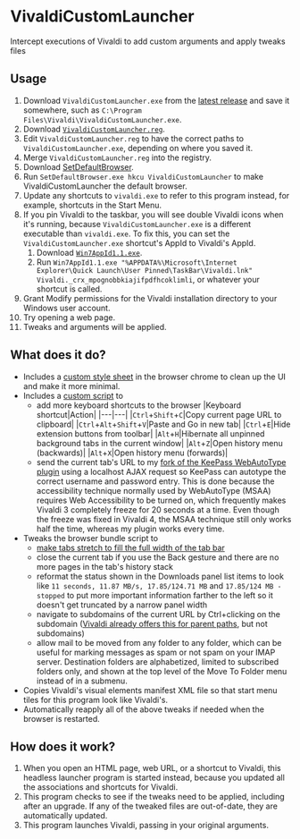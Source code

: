 
# VivaldiCustomLauncher
Intercept executions of Vivaldi to add custom arguments and apply tweaks files

## Usage
1. Download `VivaldiCustomLauncher.exe` from the [latest release](https://github.com/Aldaviva/VivaldiCustomLauncher/releases/latest) and save it somewhere, such as `C:\Program Files\Vivaldi\VivaldiCustomLauncher.exe`.
1. Download [`VivaldiCustomLauncher.reg`](https://raw.githubusercontent.com/Aldaviva/VivaldiCustomLauncher/master/VivaldiCustomLauncher.reg).
1. Edit `VivaldiCustomLauncher.reg` to have the correct paths to `VivaldiCustomLauncher.exe`, depending on where you saved it.
1. Merge `VivaldiCustomLauncher.reg` into the registry.
1. Download [SetDefaultBrowser](https://kolbi.cz/blog/2017/11/10/setdefaultbrowser-set-the-default-browser-per-user-on-windows-10-and-server-2016-build-1607/).
1. Run `SetDefaultBrowser.exe hkcu VivaldiCustomLauncher` to make VivaldiCustomLauncher the default browser.
1. Update any shortcuts to `vivaldi.exe` to refer to this program instead, for example, shortcuts in the Start Menu.
1. If you pin Vivaldi to the taskbar, you will see double Vivaldi icons when it's running, because `VivaldiCustomLauncher.exe` is a different executable than `vivaldi.exe`. To fix this, you can set the `VivaldiCustomLauncher.exe` shortcut's AppId to Vivaldi's AppId.
    1. Download [`Win7AppId1.1.exe`](https://code.google.com/archive/p/win7appid/downloads).
    1. Run `Win7AppId1.1.exe "%APPDATA%\Microsoft\Internet Explorer\Quick Launch\User Pinned\TaskBar\Vivaldi.lnk" Vivaldi._crx_mpognobbkiajifpdfhcoklimli`, or whatever your shortcut is called.
1. Grant Modify permissions for the Vivaldi installation directory to your Windows user account.
1. Try opening a web page.
1. Tweaks and arguments will be applied.

## What does it do?
- Includes a [custom style sheet](https://github.com/Aldaviva/VivaldiCustomResources/raw/master/style/custom.css) in the browser chrome to clean up the UI and make it more minimal.
- Includes a [custom script](https://github.com/Aldaviva/VivaldiCustomResources/raw/master/scripts/custom.js) to
    - add more keyboard shortcuts to the browser
        |Keyboard shortcut|Action|
        |---|---|
        |`Ctrl`+`Shift`+`C`|Copy current page URL to clipboard|
        |`Ctrl`+`Alt`+`Shift`+`V`|Paste and Go in new tab|
        |`Ctrl`+`E`|Hide extension buttons from toolbar|
        |`Alt`+`H`|Hibernate all unpinned background tabs in the current window|
        |`Alt`+`Z`|Open history menu (backwards)|
        |`Alt`+`X`|Open history menu (forwards)|
    - send the current tab's URL to my [fork of the KeePass WebAutoType plugin](https://github.com/Aldaviva/WebAutoType) using a localhost AJAX request so KeePass can autotype the correct username and password entry. This is done because the accessibility technique normally used by WebAutoType (MSAA) requires Web Accessibility to be turned on, which frequently makes Vivaldi 3 completely freeze for 20 seconds at a time. Even though the freeze was fixed in Vivaldi 4, the MSAA technique still only works half the time, whereas my plugin works every time.
- Tweaks the browser bundle script to 
    - [make tabs stretch to fill the full width of the tab bar](https://gist.github.com/Aldaviva/39e4472ab7a5ee50473de74df826d928)
    - close the current tab if you use the Back gesture and there are no more pages in the tab's history stack
    - reformat the status shown in the Downloads panel list items to look like `11 seconds, 11.87 MB/s, 17.85/124.71 MB` and `17.85/124 MB - stopped` to put more important information farther to the left so it doesn't get truncated by a narrow panel width
    - navigate to subdomains of the current URL by Ctrl+clicking on the subdomain ([Vivaldi already offers this for parent paths](https://vivaldi.com/blog/vivaldi-introduces-break-mode/), but not subdomains)
    - allow mail to be moved from any folder to any folder, which can be useful for marking messages as spam or not spam on your IMAP server. Destination folders are alphabetized, limited to subscribed folders only, and shown at the top level of the Move To Folder menu instead of in a submenu.
- Copies Vivaldi's visual elements manifest XML file so that start menu tiles for this program look like Vivaldi's.
- Automatically reapply all of the above tweaks if needed when the browser is restarted.

## How does it work?
1. When you open an HTML page, web URL, or a shortcut to Vivaldi, this headless launcher program is started instead, because you updated all the associations and shortcuts for Vivaldi.
1. This program checks to see if the tweaks need to be applied, including after an upgrade. If any of the tweaked files are out-of-date, they are automatically updated.
1. This program launches Vivaldi, passing in your original arguments.
